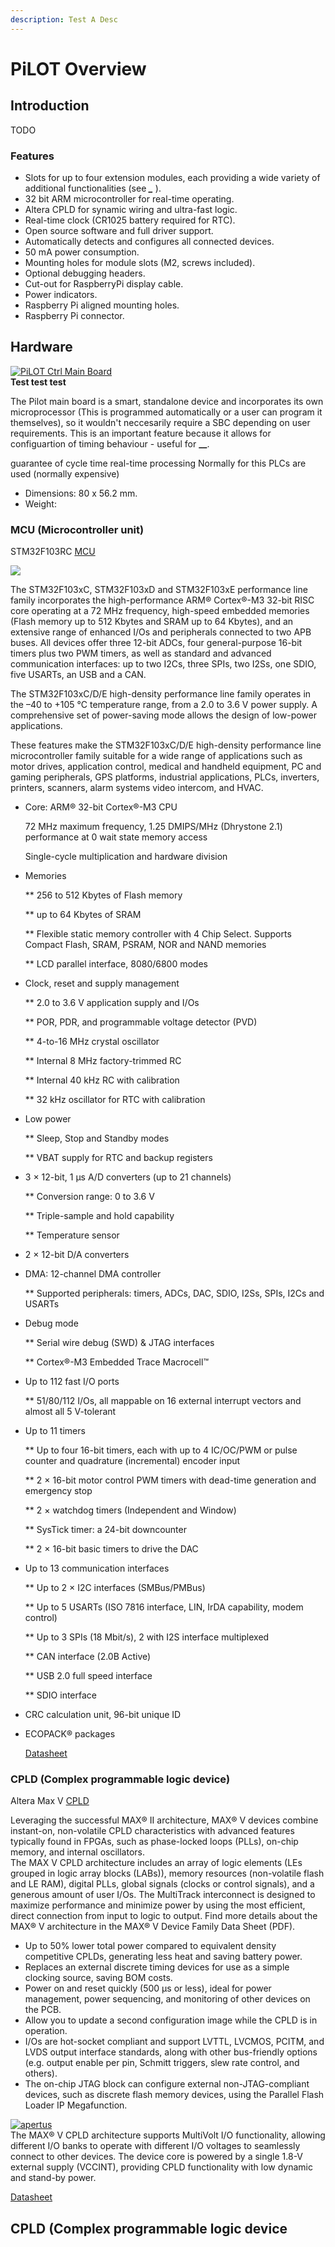 ```yaml
---
description: Test A Desc
---
```


# PiLOT Overview

## Introduction

TODO   
   


### Features

* Slots for up to four extension modules, each providing a wide variety of additional functionalities \(see _**\_**_ \).
* 32 bit ARM microcontroller for real-time operating.
* Altera CPLD for synamic wiring and ultra-fast logic.
* Real-time clock \(CR1025 battery required for RTC\).
* Open source software and full driver support.
* Automatically detects and configures all connected devices.
* 50 mA power consumption.
* Mounting holes for module slots \(M2, screws included\).
* Optional debugging headers.
* Cut-out for RaspberryPi display cable.
* Power indicators.
* Raspberry Pi aligned mounting holes.
* Raspberry Pi connector.

## Hardware

 [![PiLOT Ctrl Main Board](https://amescon.com/wp-content/uploads/2018/04/pilot-1.png?raw=true)](https://www.apertus.org/axiom-beta)   
 **Test test test**   
   
 The Pilot main board is a smart, standalone device and incorporates its own microprocessor \(This is programmed automatically or a user can program it themselves\), so it wouldn't neccesarily require a SBC depending on user requirements. This is an important feature because it allows for configuartion of timing behaviour - useful for **\_\_**.

guarantee of cycle time real-time processing Normally for this PLCs are used \(normally expensive\)

* Dimensions: 80 x 56.2 mm.
* Weight:



### MCU \(Microcontroller unit\)

STM32F103RC [MCU](https://en.wikipedia.org/wiki/Microcontroller) 

![](.gitbook/assets/stm32f103.jpg)

The STM32F103xC, STM32F103xD and STM32F103xE performance line family incorporates the high-performance ARM® Cortex®-M3 32-bit RISC core operating at a 72 MHz frequency, high-speed embedded memories \(Flash memory up to 512 Kbytes and SRAM up to 64 Kbytes\), and an extensive range of enhanced I/Os and peripherals connected to two APB buses. All devices offer three 12-bit ADCs, four general-purpose 16-bit timers plus two PWM timers, as well as standard and advanced communication interfaces: up to two I2Cs, three SPIs, two I2Ss, one SDIO, five USARTs, an USB and a CAN.   


The STM32F103xC/D/E high-density performance line family operates in the –40 to +105 °C temperature range, from a 2.0 to 3.6 V power supply. A comprehensive set of power-saving mode allows the design of low-power applications.   


These features make the STM32F103xC/D/E high-density performance line microcontroller family suitable for a wide range of applications such as motor drives, application control, medical and handheld equipment, PC and gaming peripherals, GPS platforms, industrial applications, PLCs, inverters, printers, scanners, alarm systems video intercom, and HVAC.  
  


* Core: ARM® 32-bit Cortex®-M3 CPU

  72 MHz maximum frequency, 1.25 DMIPS/MHz \(Dhrystone 2.1\) performance at 0 wait state memory access

  Single-cycle multiplication and hardware division

* Memories

  \*\* 256 to 512 Kbytes of Flash memory

  \*\* up to 64 Kbytes of SRAM

  \*\* Flexible static memory controller with 4 Chip Select. Supports Compact Flash, SRAM, PSRAM, NOR and NAND memories

  \*\* LCD parallel interface, 8080/6800 modes

* Clock, reset and supply management

  \*\* 2.0 to 3.6 V application supply and I/Os

  \*\* POR, PDR, and programmable voltage detector \(PVD\)

  \*\* 4-to-16 MHz crystal oscillator

  \*\* Internal 8 MHz factory-trimmed RC

  \*\* Internal 40 kHz RC with calibration

  \*\* 32 kHz oscillator for RTC with calibration

* Low power

  \*\* Sleep, Stop and Standby modes

  \*\* VBAT supply for RTC and backup registers

* 3 × 12-bit, 1 μs A/D converters \(up to 21 channels\)

  \*\* Conversion range: 0 to 3.6 V

  \*\* Triple-sample and hold capability

  \*\* Temperature sensor

* 2 × 12-bit D/A converters
* DMA: 12-channel DMA controller

  \*\* Supported peripherals: timers, ADCs, DAC, SDIO, I2Ss, SPIs, I2Cs and USARTs

* Debug mode

  \*\* Serial wire debug \(SWD\) & JTAG interfaces

  \*\* Cortex®-M3 Embedded Trace Macrocell™

* Up to 112 fast I/O ports

  \*\* 51/80/112 I/Os, all mappable on 16 external interrupt vectors and almost all 5 V-tolerant

* Up to 11 timers

  \*\* Up to four 16-bit timers, each with up to 4 IC/OC/PWM or pulse counter and quadrature \(incremental\) encoder input

  \*\* 2 × 16-bit motor control PWM timers with dead-time generation and emergency stop

  \*\* 2 × watchdog timers \(Independent and Window\)

  \*\* SysTick timer: a 24-bit downcounter

  \*\* 2 × 16-bit basic timers to drive the DAC

* Up to 13 communication interfaces

  \*\* Up to 2 × I2C interfaces \(SMBus/PMBus\)

  \*\* Up to 5 USARTs \(ISO 7816 interface, LIN, IrDA capability, modem control\)

  \*\* Up to 3 SPIs \(18 Mbit/s\), 2 with I2S interface multiplexed

  \*\* CAN interface \(2.0B Active\)

  \*\* USB 2.0 full speed interface

  \*\* SDIO interface

* CRC calculation unit, 96-bit unique ID
* ECOPACK® packages

  [Datasheet](https://www.st.com/resource/en/datasheet/stm32f103rc.pdf)

### CPLD \(Complex programmable logic device\)

Altera Max V [CPLD](https://en.wikipedia.org/wiki/Complex_programmable_logic_device)   


Leveraging the successful MAX® II architecture, MAX® V devices combine instant-on, non-volatile CPLD characteristics with advanced features typically found in FPGAs, such as phase-locked loops \(PLLs\), on-chip memory, and internal oscillators.   
 The MAX V CPLD architecture includes an array of logic elements \(LEs grouped in logic array blocks \(LABs\)\), memory resources \(non-volatile flash and LE RAM\), digital PLLs, global signals \(clocks or control signals\), and a generous amount of user I/Os. The MultiTrack interconnect is designed to maximize performance and minimize power by using the most efficient, direct connection from input to logic to output. Find more details about the MAX® V architecture in the MAX® V Device Family Data Sheet \(PDF\).   


* Up to 50% lower total power compared to equivalent density competitive CPLDs, generating less heat and saving battery power.
* Replaces an external discrete timing devices for use as a simple clocking source, saving BOM costs.
* Power on and reset quickly \(500 µs or less\), ideal for power management, power sequencing, and monitoring of other devices on the PCB.
* Allow you to update a second configuration image while the CPLD is in operation.
* I/Os are hot-socket compliant and support LVTTL, LVCMOS, PCITM, and LVDS output interface standards, along with other bus-friendly options \(e.g. output enable per pin, Schmitt triggers, slew rate control, and others\).
* The on-chip JTAG block can configure external non-JTAG-compliant devices, such as discrete flash memory devices, using the Parallel Flash Loader IP Megafunction.

 [![apertus](https://www.intel.com/content/dam/www/public/us/en/images/programmable/16x9/maxv-architecture-fig1-16x9.jpg.rendition.intel.web.720.405.jpg?raw=true)](https://www.apertus.org/axiom-beta)   
 The MAX® V CPLD architecture supports MultiVolt I/O functionality, allowing different I/O banks to operate with different I/O voltages to seamlessly connect to other devices. The device core is powered by a single 1.8-V external supply \(VCCINT\), providing CPLD functionality with low dynamic and stand-by power.   


  
   
 [Datasheet](https://www.st.com/resource/en/datasheet/stm32f103rc.pdf)   
   
   
   


## CPLD \(Complex programmable logic device


